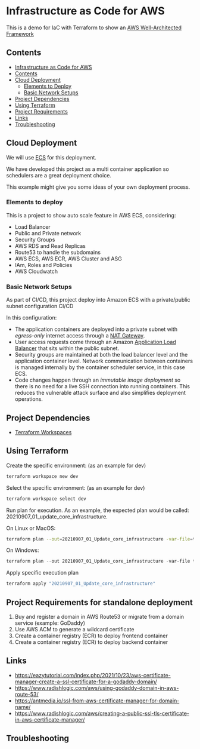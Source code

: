 # Infrastructure as Code for AWS

This is a demo for IaC with Terraform to show an [AWS Well-Architected Framework](https://aws.amazon.com/architecture/well-architected/)

## Contents

- [Infrastructure as Code for AWS](#infrastructure-as-code-for-aws)
- [Contents](#contents)
- [Cloud Deployment](#cloud-deployment)
  - [Elements to Deploy](#elements-to-deploy)
  - [Basic Network Setups](#basic-network-setups)
- [Project Dependencies](#project-dependencies)
- [Using Terraform](#using-terraform)
- [Project Requirements](#project-requirements-for-standalone-deployment)
- [Links](#links)
- [Troubleshooting](#troubleshooting)

## Cloud Deployment

We will use [ECS](https://aws.amazon.com/ecs/) for this deployment.

We have developed this project as a multi container application so schedulers are a great deployment choice.

This example might give you some ideas of your own deployment process.

### Elements to deploy

This is a project to show auto scale feature in AWS ECS, considering:

- Load Balancer
- Public and Private network
- Security Groups
- AWS RDS and Read Replicas
- Route53 to handle the subdomains
- AWS ECS, AWS ECR, AWS Cluster and ASG
- IAm, Roles and Policies
- AWS Cloudwatch

### Basic Network Setups

As part of CI/CD, this project deploy into Amazon ECS with a private/public subnet configuration CI/CD

In this configuration:

- The application containers are deployed into a private subnet with _egress-only_ internet access through a [NAT Gateway](https://docs.aws.amazon.com/vpc/latest/userguide/vpc-nat-gateway.html).
- User access requests come through an Amazon [Application Load Balancer](https://docs.aws.amazon.com/elasticloadbalancing/latest/application/introduction.html) that sits within the public subnet.
- Security groups are maintained at both the load balancer level and the application container level. Network communication between containers is managed internally by the container scheduler service, in this case ECS.
- Code changes happen through an _immutable image deployment_ so there is no need for a live SSH connection into running containers. This reduces the vulnerable attack surface and also simplifies deployment operations.

## Project Dependencies

- [Terraform Workspaces](https://www.terraform.io/docs/language/state/workspaces.html)

## Using Terraform

Create the specific environment: (as an example for dev)

```bash
terraform workspace new dev
```

Select the specific environment: (as an example for dev)

```bash
terraform workspace select dev
```

Run plan for execution. As an example, the expected plan would be called: 20210907_01_update_core_infrastructure.

On Linux or MacOS:

```bash
terraform plan --out=20210907_01_Update_core_infrastructure -var-file=terraform.dev.tfvars
```

On Windows:

```powershell
terraform plan --out 20210907_01_Update_core_infrastructure -var-file terraform.dev.tfvars
```

Apply specific execution plan

```bash
terraform apply "20210907_01_Update_core_infrastructure"
```

## Project Requirements for standalone deployment

1. Buy and register a domain in AWS Route53 or migrate from a domain service (example: GoDaddy)
2. Use AWS ACM to generate a wildcard certificate
3. Create a container registry (ECR) to deploy frontend container
4. Create a container registry (ECR) to deploy backend container

## Links

- https://eazytutorial.com/index.php/2021/10/23/aws-certificate-manager-create-a-ssl-certificate-for-a-godaddy-domain/
- https://www.radishlogic.com/aws/using-godaddy-domain-in-aws-route-53/
- https://antmedia.io/ssl-from-aws-certificate-manager-for-domain-name/
- https://www.radishlogic.com/aws/creating-a-public-ssl-tls-certificate-in-aws-certificate-manager/

## Troubleshooting
